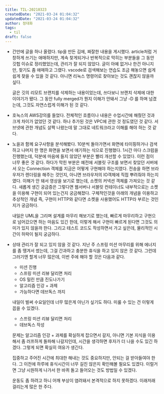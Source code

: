 ```yaml
---
title: TIL-20210323
createdDate: "2021-03-24 01:04:32"
updatedDate: "2021-03-24 01:04:32"
author: 정대화
tags:
  - til
draft: false
---
```


- 간만에 글을 하나 올렸다. tip을 만든 김에, 짜잘한 내용을 게시했다. article처럼 거창하게 쓰기는 애매하지만, 계속 찾게되거나 반복적으로 막히는 부분들을 그 동안 깃헙 이슈로 정리했었는데, 관리가 잘 되지 않았다. 글이 아예 없거나 한건 아니지만, 찾기도 좀 애매하고 그랬다. vscode로 검색해보는 연습도 조금 해놓으면 쉽게 쉽게 찾을 수 있을 것 같다. 아니면 리눅스 명령어로 찾아보는 것도 괜찮지 않을까 싶다.

  글은 깃의 리모트 브랜치를 삭제하는 내용이었는데, 쓰다보니 브랜치 삭제에 대한 이야기가 됐다. 그 동안 fully merged가 뭔지 이해가 안돼서 그냥 -D 를 하며 넘겼는데, 그것도 자연스럽게 이해가 된 것 같다. 

- 호눅스의 AWS강의를 들었다. 전체적인 흐름이나 내용은 수업시간에 해줬던 것과 크게 차이가 없었던 것 같다. 하나 추가된 것은 VPC에 관한 것 정도였던 것 같다. 서브넷에 관한 개념도 살짝 나왔는데 말 그대로 네트워크라고 이해를 해야 하는 것 같다.

- 노을과 함께 요구사항을 분석해봤다. 10분씩 돌아가면서 화면에 타이핑하거나 검색하고 나머지 한 명은 화면을 보면서 얘기하는 식으로 진행했다. 1시간 마다 스크럼을 진행했는데, 덕분에 마음에 들지 않았던 부분은 빨리 개선할 수 있었다. 이런 점이 너무 좋은 것 같다. 하다가 막힌 부분은 예전에 서블릿 구조를 보면서 찾았던 서버에서 오는 Connection 객체를 지금은 어떻게 구현해야 하는지였다. 전송을 하면 브라우저가 렌더링을 해주는 것인지, 아니면 브라우저의 IO객체에 직접 뿌려줘야 하는지였다. 이해가 안 돼서 영상을 보기로 했는데, 소켓의 커넥션 객체를 가져오는 것 같다. 새롭게 생긴 궁금증은 그렇다면 웹서버나 서블릿 컨테이너도 내부적으로는 소켓을 이용해 구현이 되어 있는건지 궁금해졌다. 구체적인것을 아래의 개념을 이용하고 추상적인 개념 즉, 구현이 HTTP와 같다면 소켓을 사용했어도 HTTP라 부르는 것인지가 궁금하다.

  내일은 UML을 그리며 설계를 마무리 해보기로 했는데, 빠르게 마무리하고 구현으로 넘어갔으면 하는 마음도 있긴 한데, 이렇게 해서 구현이 빠르게 된다면 그것도 의미가 있지 않을까 한다. 그리고 테스트 코드도 작성하면서 가고 싶은데, 물리적인 시간이 허락이 될지 궁금하다.

- 상태 관리가 잘 되고 있지 않을 것 같다. 지난 주 스프링 미션 마무리를 위해 에너지를 좀 땡겨서 썼는데, 그걸 간과하고 충분한 휴식을 하고 있지 않은 것 같다. 그런데 그러기엔 할게 너무 많은데, 이번 주에 해야 할 것은 다음과 같다.
  - 미션 진행
  - 스프링 미션 리뷰 달리면 처리
  - OS 밀린 만큼 진도나가기
  - 알고리즘 인강 + 과제
  - 가능하다면 데브독스 까지

  내일이 벌써 수요일인데 너무 많은게 아닌가 싶기도 하다. 미룰 수 있는 건 이렇게 꼽을 수 있겠다.
  - 스프링 미션 리뷰 달리면 처리
  - 데브독스 작성

  문제는 알고리즘 인강 + 과제를 확실하게 잡으면서 갈지, 아니면 기본 지식을 이용해서 좀 러프하게 돌파해 나갈지인데, 시간을 생각하면 후자가 더 나을 수도 있긴 하겠다. 그렇게 되면 확실히 여유가 생긴다.

  집중하고 주어진 시간에 최대한 해내는 것도 중요하지만, 안되는 걸 받아들여야 한다. 그 이전에 하루에 휴식시간이 너무 길진 않은지 확인해볼 필요도 있겠다. 이럴거면 그냥 시원하게 나가서 한 바퀴 돌고 들어오는 것도 방법일 수 있겠다.

  운동도 좀 하려고 하니 어깨 부상이 염려돼서 본격적으로 하지 못하겠다. 이래저래 걸리는게 많은 한 주다.